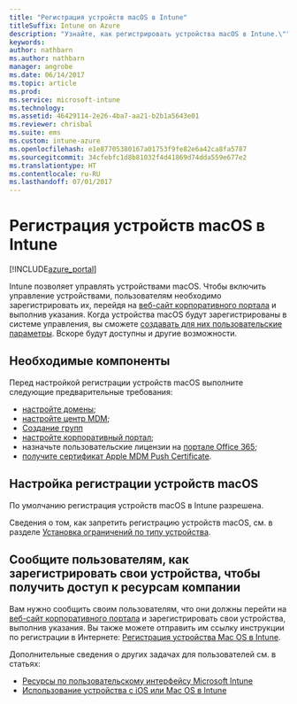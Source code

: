 ```yaml
---
title: "Регистрация устройств macOS в Intune"
titleSuffix: Intune on Azure
description: "Узнайте, как регистрировать устройства macOS в Intune.\""
keywords: 
author: nathbarn
ms.author: nathbarn
manager: angrobe
ms.date: 06/14/2017
ms.topic: article
ms.prod: 
ms.service: microsoft-intune
ms.technology: 
ms.assetid: 46429114-2e26-4ba7-aa21-b2b1a5643e01
ms.reviewer: chrisbal
ms.suite: ems
ms.custom: intune-azure
ms.openlocfilehash: e1e87705380167a01753f9fe82e6a42ca8fa5787
ms.sourcegitcommit: 34cfebfc1d8b81032f4d41869d74dda559e677e2
ms.translationtype: HT
ms.contentlocale: ru-RU
ms.lasthandoff: 07/01/2017
---
```

# <a name="enroll-macos-devices-in-intune"></a>Регистрация устройств macOS в Intune

[!INCLUDE[azure_portal](./includes/azure_portal.md)]

Intune позволяет управлять устройствами macOS. Чтобы включить управление устройствами, пользователям необходимо зарегистрировать их, перейдя на [веб-сайт корпоративного портала](http://portal.manage.microsoft.com) и выполнив указания. Когда устройства macOS будут зарегистрированы в системе управления, вы сможете [создавать для них пользовательские параметры](custom-settings-macos.md). Вскоре будут доступны и другие возможности.

## <a name="prerequisites"></a>Необходимые компоненты

Перед настройкой регистрации устройств macOS выполните следующие предварительные требования:

- [настройте домены](custom-domain-name-configure.md);
- [настройте центр MDM](mdm-authority-set.md);
- [Создание групп](https://docs.microsoft.com/intune-classic/get-started/start-with-a-paid-subscription-to-microsoft-intune-step-5)
- [настройте корпоративный портал](company-portal-app.md);
- назначьте пользовательские лицензии на [портале Office 365](http://go.microsoft.com/fwlink/p/?LinkId=698854);
- [получите сертификат Apple MDM Push Certificate](apple-mdm-push-certificate-get.md).

## <a name="set-up-macos-enrollment"></a>Настройка регистрации устройств macOS

По умолчанию регистрация устройств macOS в Intune разрешена.

Сведения о том, как запретить регистрацию устройств macOS, см. в разделе [Установка ограничений по типу устройства](enrollment-restrictions-set.md).

## <a name="tell-your-users-how-to-enroll-their-devices-to-access-company-resources"></a>Сообщите пользователям, как зарегистрировать свои устройства, чтобы получить доступ к ресурсам компании

Вам нужно сообщить своим пользователям, что они должны перейти на [веб-сайт корпоративного портала](http://portal.manage.microsoft.com) и зарегистрировать свои устройства, выполнив указания. Вы также можете отправить им ссылку инструкции по регистрации в Интернете: [Регистрация устройства Mac OS в Intune](https://docs.microsoft.com/intune-user-help/enroll-your-device-in-intune-macos).

Дополнительные сведения о других задачах для пользователей см. в статьях:

- [Ресурсы по пользовательскому интерфейсу Microsoft Intune](end-user-educate.md)
- [Использование устройства с iOS или Mac OS в Intune](https://docs.microsoft.com/intune-user-help/using-your-ios-or-mac-os-x-device-with-intune)
